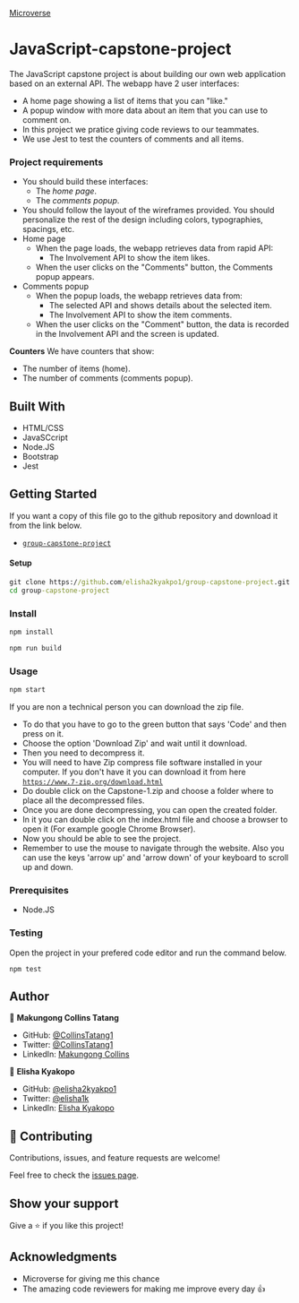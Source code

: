 [Microverse](https://img.shields.io/badge/Microverse-blueviolet)

# JavaScript-capstone-project

The JavaScript capstone project is about building our own web application based on an external API. The webapp have 2 user interfaces:

- A home page showing a list of items that you can "like."
- A popup window with more data about an item that you can use to comment on.
- In this project we pratice giving code reviews to our teammates. 
- We use Jest to test the counters of comments and all items.

### Project requirements
- You should build these interfaces:
  - The *home page*.
  - The *comments popup*.
- You should follow the layout of the wireframes provided. You should personalize the rest of the design including colors, typographies, spacings, etc.
- Home page
  - When the page loads, the webapp retrieves data from rapid API:
    - The Involvement API to show the item likes.
  - When the user clicks on the "Comments" button, the Comments popup appears.
- Comments popup
  - When the popup loads, the webapp retrieves data from:
    - The selected API and shows details about the selected item.
    - The Involvement API to show the item comments.
  - When the user clicks on the "Comment" button, the data is recorded in the Involvement API and the screen is updated.

**Counters**
We have counters that show:
- The number of items (home).
- The number of comments (comments popup).

## Built With 

- HTML/CSS
- JavaSCcript
- Node.JS
- Bootstrap
- Jest

## Getting Started

If you want a copy of this file go to the github repository and download it from the link below.

- [`group-capstone-project`](https://github.com/elisha2kyakpo1/group-capstone-project.git)


#### Setup

```cmd
git clone https://github.com/elisha2kyakpo1/group-capstone-project.git 
cd group-capstone-project
```
### Install

```cmd
npm install
```

```cmd
npm run build 
```
### Usage

```cmd
npm start
```


If you are non a technical person you can download the zip file.

- To do that you have to go to the green button that says 'Code' and then press on it.
- Choose the option 'Download Zip' and wait until it download.
- Then you need to decompress it.
- You will need to have Zip compress file software installed in your computer. If you don't have it you can download it from here
  [`https://www.7-zip.org/download.html`](https://www.7-zip.org/download.html)
- Do double click on the Capstone-1.zip and choose a folder where to place all the decompressed files.
- Once you are done decompressing, you can open the created folder.
- In it you can double click on the index.html file and choose a browser to open it (For example google Chrome Browser).
- Now you should be able to see the project.
- Remember to use the mouse to navigate through the website. Also you can use the keys 'arrow up' and 'arrow down' of your keyboard to scroll up and down.

### Prerequisites

- Node.JS

### Testing
Open the project in your prefered code editor and run the command below.
```
npm test
```
## Author

👤 **Makungong Collins Tatang**

- GitHub: [@CollinsTatang1](https://github.com/CollinsTatang)
- Twitter: [@CollinsTatang1](https://twitter.com/CollinsTatang1)
- LinkedIn: [Makungong Collins](https://www.linkedin.com/in/makungong-collins/)
  
👤 **Elisha Kyakopo**

- GitHub: [@elisha2kyakpo1](https://github.com/elisha2kyakpo1)
- Twitter: [@elisha1k](https://twitter.com/Elisha1k)
- LinkedIn: [Elisha Kyakopo](https://www.linkedin.com/in/elisha-kyakopo/)

## 🤝 Contributing

Contributions, issues, and feature requests are welcome!

Feel free to check the [issues page](../../issues/).

## Show your support

Give a ⭐️ if you like this project!

## Acknowledgments

- Microverse for giving me this chance
- The amazing code reviewers for making me improve every day :thumbsup:
  